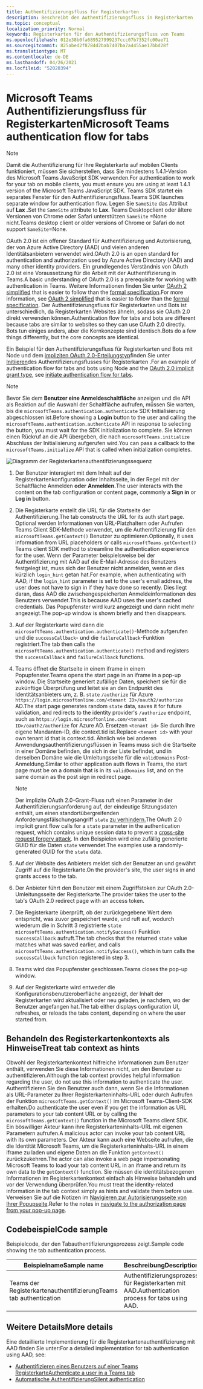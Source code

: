 ```yaml
---
title: Authentifizierungsfluss für Registerkarten
description: Beschreibt den Authentifizierungsfluss in Registerkarten
ms.topic: conceptual
localization_priority: Normal
keywords: Registerkarten für den Authentifizierungsfluss von Teams
ms.openlocfilehash: 012e38b0fa689527999237ccc07b7352fc00ae71
ms.sourcegitcommit: 825abed2f8784d2bab7407ba7a4455ae17bbd28f
ms.translationtype: MT
ms.contentlocale: de-DE
ms.lasthandoff: 04/26/2021
ms.locfileid: "52020394"
---
```

# <a name="microsoft-teams-authentication-flow-for-tabs"></a><span data-ttu-id="dc23f-104">Microsoft Teams Authentifizierungsfluss für Registerkarten</span><span class="sxs-lookup"><span data-stu-id="dc23f-104">Microsoft Teams authentication flow for tabs</span></span>

> [!NOTE]
> <span data-ttu-id="dc23f-105">Damit die Authentifizierung für Ihre Registerkarte auf mobilen Clients funktioniert, müssen Sie sicherstellen, dass Sie mindestens 1.4.1-Version des Microsoft Teams JavaScript SDK verwenden.</span><span class="sxs-lookup"><span data-stu-id="dc23f-105">For authentication to work for your tab on mobile clients, you must ensure you are using at least 1.4.1 version of the Microsoft Teams JavaScript SDK.</span></span>
> <span data-ttu-id="dc23f-106">Teams SDK startet ein separates Fenster für den Authentifizierungsfluss.</span><span class="sxs-lookup"><span data-stu-id="dc23f-106">Teams SDK launches separate window for authentication flow.</span></span> <span data-ttu-id="dc23f-107">Legen Sie `SameSite` das Attribut auf **Lax .**</span><span class="sxs-lookup"><span data-stu-id="dc23f-107">Set the `SameSite` attribute to **Lax**.</span></span> <span data-ttu-id="dc23f-108">Teams Desktopclient oder ältere Versionen von Chrome oder Safari unterstützen `SameSite` =None nicht.</span><span class="sxs-lookup"><span data-stu-id="dc23f-108">Teams desktop client or older versions of Chrome or Safari do not support `SameSite`=None.</span></span>

<span data-ttu-id="dc23f-109">OAuth 2.0 ist ein offener Standard für Authentifizierung und Autorisierung, der von Azure Active Directory (AAD) und vielen anderen Identitätsanbietern verwendet wird.</span><span class="sxs-lookup"><span data-stu-id="dc23f-109">OAuth 2.0 is an open standard for authentication and authorization used by Azure Active Directory (AAD) and many other identity providers.</span></span> <span data-ttu-id="dc23f-110">Ein grundlegendes Verständnis von OAuth 2.0 ist eine Voraussetzung für die Arbeit mit der Authentifizierung in Teams.</span><span class="sxs-lookup"><span data-stu-id="dc23f-110">A basic understanding of OAuth 2.0 is a prerequisite for working with authentication in Teams.</span></span> <span data-ttu-id="dc23f-111">Weitere Informationen finden Sie unter [OAuth 2 simplified](https://aaronparecki.com/oauth-2-simplified/) that is easier to follow than the [formal specification](https://oauth.net/2/).</span><span class="sxs-lookup"><span data-stu-id="dc23f-111">For more information, see [OAuth 2 simplified](https://aaronparecki.com/oauth-2-simplified/) that is easier to follow than the [formal specification](https://oauth.net/2/).</span></span> <span data-ttu-id="dc23f-112">Der Authentifizierungsfluss für Registerkarten und Bots ist unterschiedlich, da Registerkarten Websites ähneln, sodass sie OAuth 2.0 direkt verwenden können.</span><span class="sxs-lookup"><span data-stu-id="dc23f-112">Authentication flow for tabs and bots are different because tabs are similar to websites so they can use OAuth 2.0 directly.</span></span> <span data-ttu-id="dc23f-113">Bots tun einiges anders, aber die Kernkonzepte sind identisch.</span><span class="sxs-lookup"><span data-stu-id="dc23f-113">Bots do a few things differently, but the core concepts are identical.</span></span>

<span data-ttu-id="dc23f-114">Ein Beispiel für den Authentifizierungsfluss für Registerkarten und Bots mit Node und dem [impliziten OAuth 2.0-Erteilungstyp](https://oauth.net/2/grant-types/implicit/)finden Sie unter [Initiieren](~/tabs/how-to/authentication/auth-tab-aad.md#initiate-authentication-flow)des Authentifizierungsflusses für Registerkarten .</span><span class="sxs-lookup"><span data-stu-id="dc23f-114">For an example of authentication flow for tabs and bots using Node and the [OAuth 2.0 implicit grant type](https://oauth.net/2/grant-types/implicit/), see [initiate authentication flow for tabs](~/tabs/how-to/authentication/auth-tab-aad.md#initiate-authentication-flow).</span></span>

> [!NOTE]
> <span data-ttu-id="dc23f-115">Bevor Sie dem **Benutzer eine Anmeldeschaltfläche** anzeigen und die API als Reaktion auf die Auswahl der Schaltfläche aufrufen, müssen Sie warten, bis die `microsoftTeams.authentication.authenticate` SDK-Initialisierung abgeschlossen ist.</span><span class="sxs-lookup"><span data-stu-id="dc23f-115">Before showing a **Login** button to the user and calling the `microsoftTeams.authentication.authenticate` API in response to selecting the button, you must wait for the SDK initialization to complete.</span></span> <span data-ttu-id="dc23f-116">Sie können einen Rückruf an die API übergeben, die nach `microsoftTeams.initialize` Abschluss der Initialisierung aufgerufen wird.</span><span class="sxs-lookup"><span data-stu-id="dc23f-116">You can pass a callback to the `microsoftTeams.initialize` API that is called when initialization completes.</span></span>

![Diagramm der Registerkartenauthentifizierungssequenz](~/assets/images/authentication/tab_auth_sequence_diagram.png)

1. <span data-ttu-id="dc23f-118">Der Benutzer interagiert mit dem Inhalt auf der Registerkartenkonfiguration oder Inhaltsseite, in der Regel mit der Schaltfläche Anmelden **oder** **Anmelden.**</span><span class="sxs-lookup"><span data-stu-id="dc23f-118">The user interacts with the content on the tab configuration or content page, commonly a **Sign in** or **Log in** button.</span></span>
2. <span data-ttu-id="dc23f-119">Die Registerkarte erstellt die URL für die Startseite der Authentifizierung.</span><span class="sxs-lookup"><span data-stu-id="dc23f-119">The tab constructs the URL for its auth start page.</span></span> <span data-ttu-id="dc23f-120">Optional werden Informationen von URL-Platzhaltern oder Aufrufen Teams Client SDK-Methode verwendet, um die Authentifizierung für den `microsoftTeams.getContext()` Benutzer zu optimieren.</span><span class="sxs-lookup"><span data-stu-id="dc23f-120">Optionally, it uses information from URL placeholders or calls `microsoftTeams.getContext()` Teams client SDK method to streamline the authentication experience for the user.</span></span> <span data-ttu-id="dc23f-121">Wenn der Parameter beispielsweise bei der Authentifizierung mit AAD auf die E-Mail-Adresse des Benutzers festgelegt ist, muss sich der Benutzer nicht anmelden, wenn er dies kürzlich `login_hint` getan hat.</span><span class="sxs-lookup"><span data-stu-id="dc23f-121">For example, when authenticating with AAD, if the `login_hint` parameter is set to the user's email address, the user does not have to sign in if they have done so recently.</span></span> <span data-ttu-id="dc23f-122">Dies liegt daran, dass AAD die zwischengespeicherten Anmeldeinformationen des Benutzers verwendet.</span><span class="sxs-lookup"><span data-stu-id="dc23f-122">This is because AAD uses the user's cached credentials.</span></span> <span data-ttu-id="dc23f-123">Das Popupfenster wird kurz angezeigt und dann nicht mehr angezeigt.</span><span class="sxs-lookup"><span data-stu-id="dc23f-123">The pop-up window is shown briefly and then disappears.</span></span>
3. <span data-ttu-id="dc23f-124">Auf der Registerkarte wird dann die `microsoftTeams.authentication.authenticate()`-Methode aufgerufen und die `successCallback`- und die `failureCallback`-Funktion registriert.</span><span class="sxs-lookup"><span data-stu-id="dc23f-124">The tab then calls the `microsoftTeams.authentication.authenticate()` method and registers the `successCallback` and `failureCallback` functions.</span></span>
4. <span data-ttu-id="dc23f-125">Teams öffnet die Startseite in einem iframe in einem Popupfenster.</span><span class="sxs-lookup"><span data-stu-id="dc23f-125">Teams opens the start page in an iframe in a pop-up window.</span></span> <span data-ttu-id="dc23f-126">Die Startseite generiert zufällige Daten, speichert sie für die zukünftige Überprüfung und leitet sie an den Endpunkt des Identitätsanbieters um, z. B. `state` `/authorize` für Azure `https://login.microsoftonline.com/<tenant ID>/oauth2/authorize` AD.</span><span class="sxs-lookup"><span data-stu-id="dc23f-126">The start page generates random `state` data, saves it for future validation, and redirects to the identity provider's `/authorize` endpoint, such as `https://login.microsoftonline.com/<tenant ID>/oauth2/authorize` for Azure AD.</span></span> <span data-ttu-id="dc23f-127">Ersetzen `<tenant id>` Sie durch Ihre eigene Mandanten-ID, die context.tid ist.</span><span class="sxs-lookup"><span data-stu-id="dc23f-127">Replace `<tenant id>` with your own tenant id that is context.tid.</span></span>
<span data-ttu-id="dc23f-128">Ähnlich wie bei anderen Anwendungsauthentifizierungsflüssen in Teams muss sich die Startseite in einer Domäne befinden, die sich in der Liste befindet, und in derselben Domäne wie die Umleitungsseite für die `validDomains` Post-Anmeldung.</span><span class="sxs-lookup"><span data-stu-id="dc23f-128">Similar to other application auth flows in Teams, the start page must be on a domain that is in its `validDomains` list, and on the same domain as the post sign in redirect page.</span></span>

    > [!NOTE]
    > <span data-ttu-id="dc23f-129">Der implizite OAuth 2.0-Grant-Fluss ruft einen Parameter in der Authentifizierungsanforderung auf, der eindeutige Sitzungsdaten enthält, um einen standortübergreifenden Anforderungsfälschungsangriff `state` [zu verhindern.](https://en.wikipedia.org/wiki/Cross-site_request_forgery)</span><span class="sxs-lookup"><span data-stu-id="dc23f-129">The OAuth 2.0 implicit grant flow calls for a `state` parameter in the authentication request, which contains unique session data to prevent a [cross-site request forgery attack](https://en.wikipedia.org/wiki/Cross-site_request_forgery).</span></span> <span data-ttu-id="dc23f-130">In den Beispielen wird eine zufällig generierte GUID für die Daten `state` verwendet.</span><span class="sxs-lookup"><span data-stu-id="dc23f-130">The examples use a randomly-generated GUID for the `state` data.</span></span>

5. <span data-ttu-id="dc23f-131">Auf der Website des Anbieters meldet sich der Benutzer an und gewährt Zugriff auf die Registerkarte.</span><span class="sxs-lookup"><span data-stu-id="dc23f-131">On the provider's site, the user signs in and grants access to the tab.</span></span>
6. <span data-ttu-id="dc23f-132">Der Anbieter führt den Benutzer mit einem Zugriffstoken zur OAuth 2.0-Umleitungsseite der Registerkarte.</span><span class="sxs-lookup"><span data-stu-id="dc23f-132">The provider takes the user to the tab's OAuth 2.0 redirect page with an access token.</span></span>
7. <span data-ttu-id="dc23f-133">Die Registerkarte überprüft, ob der zurückgegebene Wert dem entspricht, was zuvor gespeichert wurde, und ruft auf, wodurch wiederum die in Schritt 3 registrierte `state` `microsoftTeams.authentication.notifySuccess()` Funktion `successCallback` aufruft.</span><span class="sxs-lookup"><span data-stu-id="dc23f-133">The tab checks that the returned `state` value matches what was saved earlier, and calls `microsoftTeams.authentication.notifySuccess()`, which in turn calls the `successCallback` function registered in step 3.</span></span>
8. <span data-ttu-id="dc23f-134">Teams wird das Popupfenster geschlossen.</span><span class="sxs-lookup"><span data-stu-id="dc23f-134">Teams closes the pop-up window.</span></span>
9. <span data-ttu-id="dc23f-135">Auf der Registerkarte wird entweder die Konfigurationsbenutzeroberfläche angezeigt, der Inhalt der Registerkarten wird aktualisiert oder neu geladen, je nachdem, wo der Benutzer angefangen hat.</span><span class="sxs-lookup"><span data-stu-id="dc23f-135">The tab either displays configuration UI, refreshes, or reloads the tabs content, depending on where the user started from.</span></span>

## <a name="treat-tab-context-as-hints"></a><span data-ttu-id="dc23f-136">Behandeln des Registerkartenkontexts als Hinweise</span><span class="sxs-lookup"><span data-stu-id="dc23f-136">Treat tab context as hints</span></span>

<span data-ttu-id="dc23f-137">Obwohl der Registerkartenkontext hilfreiche Informationen zum Benutzer enthält, verwenden Sie diese Informationen nicht, um den Benutzer zu authentifizieren.</span><span class="sxs-lookup"><span data-stu-id="dc23f-137">Although the tab context provides helpful information regarding the user, do not use this information to authenticate the user.</span></span> <span data-ttu-id="dc23f-138">Authentifizieren Sie den Benutzer auch dann, wenn Sie die Informationen als URL-Parameter zu Ihrer Registerkarteninhalts-URL oder durch Aufrufen der Funktion `microsoftTeams.getContext()` im Microsoft Teams-Client-SDK erhalten.</span><span class="sxs-lookup"><span data-stu-id="dc23f-138">Do authenticate the user even if you get the information as URL parameters to your tab content URL or by calling the `microsoftTeams.getContext()` function in the Microsoft Teams client SDK.</span></span> <span data-ttu-id="dc23f-139">Ein böswilliger Akteur kann ihre Registerkarteninhalts-URL mit eigenen Parametern aufrufen.</span><span class="sxs-lookup"><span data-stu-id="dc23f-139">A malicious actor can invoke your tab content URL with its own parameters.</span></span> <span data-ttu-id="dc23f-140">Der Akteur kann auch eine Webseite aufrufen, die die Identität Microsoft Teams, um die Registerkarteninhalts-URL in einem iframe zu laden und eigene Daten an die Funktion `getContext()` zurückzukehren.</span><span class="sxs-lookup"><span data-stu-id="dc23f-140">The actor can also invoke a web page impersonating Microsoft Teams to load your tab content URL in an iframe and return its own data to the `getContext()` function.</span></span> <span data-ttu-id="dc23f-141">Sie müssen die identitätsbezogenen Informationen im Registerkartenkontext einfach als Hinweise behandeln und vor der Verwendung überprüfen.</span><span class="sxs-lookup"><span data-stu-id="dc23f-141">You must treat the identity-related information in the tab context simply as hints and validate them before use.</span></span> <span data-ttu-id="dc23f-142">Verweisen Sie auf die Notizen im [Navigieren zur Autorisierungsseite von Ihrer Popupseite](~/tabs/how-to/authentication/auth-tab-aad.md#navigate-to-the-authorization-page-from-your-popup-page).</span><span class="sxs-lookup"><span data-stu-id="dc23f-142">Refer to the notes in [navigate to the authorization page from your pop-up page](~/tabs/how-to/authentication/auth-tab-aad.md#navigate-to-the-authorization-page-from-your-popup-page).</span></span>

## <a name="code-sample"></a><span data-ttu-id="dc23f-143">Codebeispiel</span><span class="sxs-lookup"><span data-stu-id="dc23f-143">Code sample</span></span>

<span data-ttu-id="dc23f-144">Beispielcode, der den Tabauthentifizierungsprozess zeigt.</span><span class="sxs-lookup"><span data-stu-id="dc23f-144">Sample code showing the tab authentication process.</span></span>

| <span data-ttu-id="dc23f-145">**Beispielname**</span><span class="sxs-lookup"><span data-stu-id="dc23f-145">**Sample name**</span></span> | <span data-ttu-id="dc23f-146">**Beschreibung**</span><span class="sxs-lookup"><span data-stu-id="dc23f-146">**Description**</span></span> | <span data-ttu-id="dc23f-147">**C#**</span><span class="sxs-lookup"><span data-stu-id="dc23f-147">**C#**</span></span> | <span data-ttu-id="dc23f-148">**Node.js**</span><span class="sxs-lookup"><span data-stu-id="dc23f-148">**Node.js**</span></span> |
|-----------------|-----------------|-------------|------------|
| <span data-ttu-id="dc23f-149">Teams der Registerkartenauthentifizierung</span><span class="sxs-lookup"><span data-stu-id="dc23f-149">Teams tab authentication</span></span> | <span data-ttu-id="dc23f-150">Authentifizierungsprozess für Registerkarten mit AAD.</span><span class="sxs-lookup"><span data-stu-id="dc23f-150">Authentication process for tabs using AAD.</span></span> | [<span data-ttu-id="dc23f-151">View</span><span class="sxs-lookup"><span data-stu-id="dc23f-151">View</span></span>](https://github.com/OfficeDev/Microsoft-Teams-Samples/tree/main/samples/app-complete-sample/csharp) | [<span data-ttu-id="dc23f-152">View</span><span class="sxs-lookup"><span data-stu-id="dc23f-152">View</span></span>](https://github.com/OfficeDev/Microsoft-Teams-Samples/tree/main/samples/app-complete-sample/nodejs) |

## <a name="more-details"></a><span data-ttu-id="dc23f-153">Weitere Details</span><span class="sxs-lookup"><span data-stu-id="dc23f-153">More details</span></span>

<span data-ttu-id="dc23f-154">Eine detaillierte Implementierung für die Registerkartenauthentifizierung mit AAD finden Sie unter:</span><span class="sxs-lookup"><span data-stu-id="dc23f-154">For a detailed implementation for tab authentication using AAD, see:</span></span>

* [<span data-ttu-id="dc23f-155">Authentifizieren eines Benutzers auf einer Teams Registerkarte</span><span class="sxs-lookup"><span data-stu-id="dc23f-155">Authenticate a user in a Teams tab</span></span>](~/tabs/how-to/authentication/auth-tab-AAD.md)
* [<span data-ttu-id="dc23f-156">Automatische Authentifizierung</span><span class="sxs-lookup"><span data-stu-id="dc23f-156">Silent authentication</span></span>](~/tabs/how-to/authentication/auth-silent-AAD.md)
